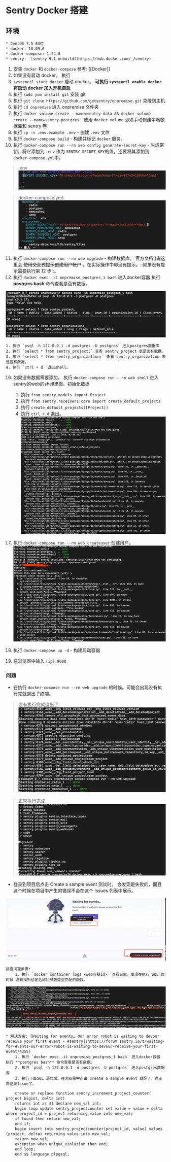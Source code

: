 # Sentry Docker 搭建
## 环境
	* CentOS 7.5 64位
	* docker: 18.09.6
	* docker-compose: 1.24.0
	* sentry:  [sentry 9.1-onbuild](https://hub.docker.com/_/sentry)

1. 安装 `docker` 和 `docker-compose` 参考: [[Docker]]
2. 如果没有启动 docker。 执行
3. `systemctl start docker` 启动 docker。 **可执行 `systemctl enable docker` 将启动 docker 加入开机自启**
4. 执行 `sudo yum install git` 安装 git
5. 执行 `git clone https://github.com/getsentry/onpremise.git` 克隆到主机
6. 执行 `cd onpremise` 进入 onpremise 文件夹
7. 执行 `docker volume create --name=sentry-data && docker volume create --name=sentry-postgres` - 使用 `docker volume` 必须手动创建本地数据库和 sentry 卷
8. 执行 `cp -n .env.example .env` - 创建 `.env` 文件
9. 执行 `docker-compose build` - 构建并标记 `docker` 服务。
10. 执行 `docker-compose run --rm web config generate-secret-key` - 生成密钥。将它添加到 `.env` 作为 `SENTRY_SECRET_KEY`的值，还要将其添加到 `docker-compose.yml`中。

> .env
> ![](Sentry%20Docker%20%E6%90%AD%E5%BB%BA/53396589-B29A-40E8-AF11-637EED047BA8.png)

> docker-compose.yml:
> ![](Sentry%20Docker%20%E6%90%AD%E5%BB%BA/426669CC-D42F-45E3-863B-7C93963532B2.png)

11. 执行 `docker-compose run --rm web upgrade` - 构建数据库。 官方文档()说这里会 ~~使用交互式提示创建用户帐户~~ 。在实际操作中却没有提示。::如果没有提示需要执行第 12 步::。
12. 执行 `docker exec -it onpremise_postgres_1 bash` 进入docker容器 执行 **postgres bash** 命令查看是否有数据。

![](Sentry%20Docker%20%E6%90%AD%E5%BB%BA/0FBDC146-065F-4CA7-B937-7879659BA244.png)

	1. 执行 `psql -h 127.0.0.1 -d postgres -U postgres` 进入postgres数据库
	2. 执行 `select * from sentry_project;` 查看 sentry_project 表是否有数据。
	3. 执行 `select * from sentry_organization;` 查看 sentry_organization 表是否有数据。
	4. 执行 `ctrl + d` 退出shell。

16. 如果没有数据需要添加， 执行 `docker-compose run --rm web shell` 进入sentry的web的shell里面。初始化数据

	1. 执行 `from sentry.models import Project`
	2. 执行 `from sentry.receivers.core import create_default_projects`
	3. 执行 `create_default_projects([Project])`
	4. 执行 `ctrl + d` 退出。
![](Sentry%20Docker%20%E6%90%AD%E5%BB%BA/FE84042A-3B84-4E53-9FDA-9BC719BAE93A.png)

20. 执行 `docker-compose run --rm web createuser` 创建用户。
![](Sentry%20Docker%20%E6%90%AD%E5%BB%BA/CD96B0FB-7E8A-472B-B543-B01D6C522477.png)

21. 执行 `docker-compose up -d` - 构建启动容器
22. 在浏览器中输入 `[ip]:9000` 

### 问题

* 在执行 `docker-compose run --rm web upgrade` 的时候。可能会出现没有执行完就退出了终端。

> 没有执行完就退出了  
![](Sentry%20Docker%20%E6%90%AD%E5%BB%BA/E8E9EDE8-09FA-4223-97D4-D745D48DEB04.png)

> 正常执行完成  
![](Sentry%20Docker%20%E6%90%AD%E5%BB%BA/C0EF8254-C4E7-4D5D-BC42-03E8D889ED5F.png)

* 登录到项目后点击 Create a sample event 测试时， 会发现是失败的，而且这个时候在项目中产生的错误不会在这个 Issues 列表中展示。

![](Sentry%20Docker%20%E6%90%AD%E5%BB%BA/16F1D2B1-D1EC-46EA-BDFE-69B813E6682C.png)

	排查问题步骤:
		1. 执行 `docker container logs <web容器id>` 查看日志。发现在执行 SQL 的时候 没有找到给定名称和参数类型匹配的函数。
![](Sentry%20Docker%20%E6%90%AD%E5%BB%BA/23B4330D-A43B-4CE7-9FED-9C948293F2FD.png)

	* 解决方案: [Waiting for events… Our error robot is waiting to devour receive your first event - #sentry](https://forum.sentry.io/t/waiting-for-events-our-error-robot-is-waiting-to-devour-receive-your-first-event/4355)
		1. 执行 `docker exec -it onpremise_postgres_1 bash` 进入docker容器 执行 **postgres bash** 命令查看是否有数据。
		2. 执行 `psql -h 127.0.0.1 -d postgres -U postgres` 进入postgres数据库
		3. 执行下面SQL 语句后。在浏览器中点击 Create a sample event 就好了，也正常记录Issue了。

```shell
	create or replace function sentry_increment_project_counter( project bigint, delta int) 
	returns int as $$ declare new_val int; 
	begin loop update sentry_projectcounter set value = value + delta where project_id = project returning value into new_val; 
	if found then return new_val; 
	end if; 
	begin insert into sentry_projectcounter(project_id, value) values (project, delta) returning value into new_val; 
	return new_val; 
	exception when unique_violation then end; 
	end loop; 
	end $$ language plpgsql;
```

